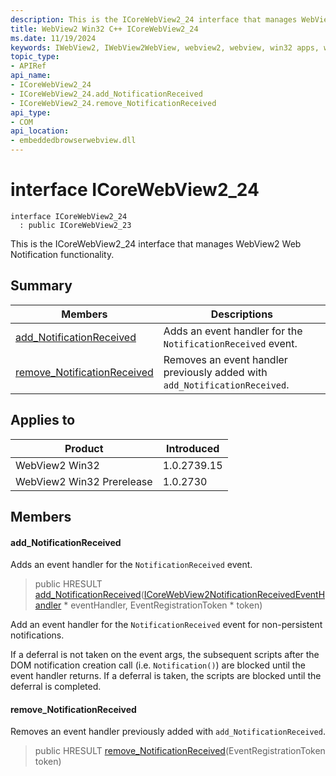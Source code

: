 ```yaml
---
description: This is the ICoreWebView2_24 interface that manages WebView2 Web Notification functionality.
title: WebView2 Win32 C++ ICoreWebView2_24
ms.date: 11/19/2024
keywords: IWebView2, IWebView2WebView, webview2, webview, win32 apps, win32, edge, ICoreWebView2, ICoreWebView2Controller, browser control, edge html, ICoreWebView2_24
topic_type: 
- APIRef
api_name:
- ICoreWebView2_24
- ICoreWebView2_24.add_NotificationReceived
- ICoreWebView2_24.remove_NotificationReceived
api_type:
- COM
api_location:
- embeddedbrowserwebview.dll
---
```


# interface ICoreWebView2_24

```
interface ICoreWebView2_24
  : public ICoreWebView2_23
```

This is the ICoreWebView2_24 interface that manages WebView2 Web Notification functionality.

## Summary

 Members                        | Descriptions
--------------------------------|---------------------------------------------
[add_NotificationReceived](#add_notificationreceived) | Adds an event handler for the `NotificationReceived` event.
[remove_NotificationReceived](#remove_notificationreceived) | Removes an event handler previously added with `add_NotificationReceived`.

## Applies to

Product                         | Introduced
--------------------------------|---------------------------------------------
WebView2 Win32            |    1.0.2739.15
WebView2 Win32 Prerelease |    1.0.2730

## Members

#### add_NotificationReceived

Adds an event handler for the `NotificationReceived` event.

> public HRESULT [add_NotificationReceived](#add_notificationreceived)([ICoreWebView2NotificationReceivedEventHandler](icorewebview2notificationreceivedeventhandler.md#icorewebview2notificationreceivedeventhandler) * eventHandler, EventRegistrationToken * token)

Add an event handler for the `NotificationReceived` event for non-persistent notifications.

If a deferral is not taken on the event args, the subsequent scripts after the DOM notification creation call (i.e. `Notification()`) are blocked until the event handler returns. If a deferral is taken, the scripts are blocked until the deferral is completed.

#### remove_NotificationReceived

Removes an event handler previously added with `add_NotificationReceived`.

> public HRESULT [remove_NotificationReceived](#remove_notificationreceived)(EventRegistrationToken token)

